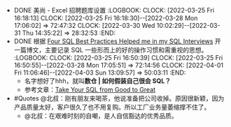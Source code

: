- DONE 美尚 - Excel 招聘题库设置
  :LOGBOOK:
  CLOCK: [2022-03-25 Fri 16:18:13]
  CLOCK: [2022-03-25 Fri 16:18:30]--[2022-03-28 Mon 17:06:02] =>  72:47:32
  CLOCK: [2022-03-30 Wed 10:02:29]--[2022-03-31 Thu 14:35:22] =>  28:32:53
  :END:
- DONE 根据 [Four SQL Best Practices Helped me in my SQL Interviews](https://medium.com/@Hong_Tang/four-sql-best-practices-helped-me-in-my-sql-interviews-68e686b6d28a) 开一篇博文，主要记录 SQL 一些形而上的好的操作习惯和需重视的思想。
  :LOGBOOK:
  CLOCK: [2022-03-25 Fri 16:50:39]
  CLOCK: [2022-03-25 Fri 16:50:55]--[2022-03-28 Mon 17:05:51] =>  72:14:56
  CLOCK: [2022-04-01 Fri 11:06:46]--[2022-04-03 Sun 13:09:57] =>  50:03:11
  :END:
	- 名字想好了hhh，就叫**数仓 | 如何假装自己很会 SQL？**
	- 参考文章：[Take Your SQL from Good to Great](https://towardsdatascience.com/take-your-sql-from-good-to-great-part-1-3ae61539e92a)
- #Quotes @北叔：刚有朋友来喝茶，他说准备把公司收掉。原因很新颖，因为产品质量太好，客户很久了也不用复购。所以工厂业务量萎缩撑不住了。
	- @北叔：在艰难时刻的自嘲，是人自信豁达的优秀品质。